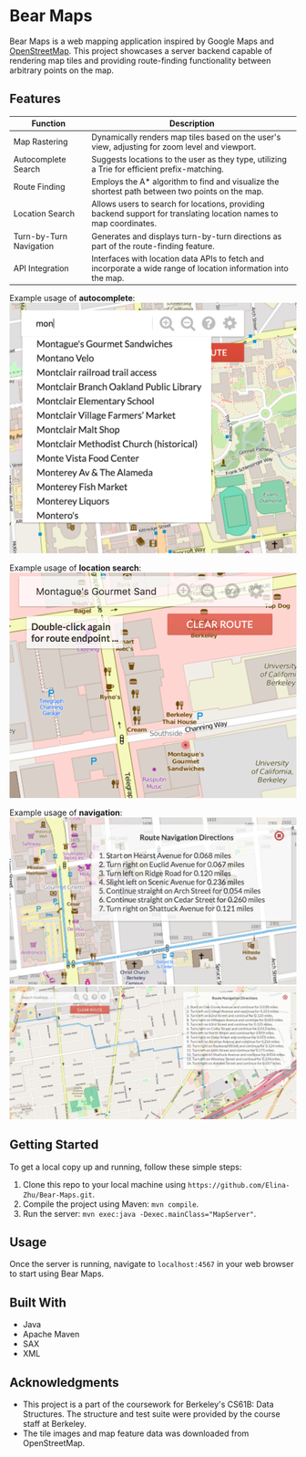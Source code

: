 # Bear Maps

Bear Maps is a web mapping application inspired by Google Maps and [OpenStreetMap](https://www.openstreetmap.org). This project showcases a server backend capable of rendering map tiles and providing route-finding functionality between arbitrary points on the map.

## Features

| Function             | Description                                                                                                              |
|----------------------|--------------------------------------------------------------------------------------------------------------------------|
| Map Rastering        | Dynamically renders map tiles based on the user's view, adjusting for zoom level and viewport.                            |
| Autocomplete Search  | Suggests locations to the user as they type, utilizing a Trie for efficient prefix-matching.                              |
| Route Finding        | Employs the A* algorithm to find and visualize the shortest path between two points on the map.                           |
| Location Search      | Allows users to search for locations, providing backend support for translating location names to map coordinates.       |
| Turn-by-Turn Navigation | Generates and displays turn-by-turn directions as part of the route-finding feature.                                      |
| API Integration      | Interfaces with location data APIs to fetch and incorporate a wide range of location information into the map.            |

Example usage of **autocomplete**:
![Example usage of autocomplete](images/autocomplete.png)

Example usage of **location search**:
![Example usage of location search](images/selection.png)

Example usage of **navigation**:
![Example usage of navigation1](images/navigation.png)
![Example usage of navigation2](images/navigation2.png)

## Getting Started

To get a local copy up and running, follow these simple steps:

1. Clone this repo to your local machine using `https://github.com/Elina-Zhu/Bear-Maps.git`.
2. Compile the project using Maven: `mvn compile`.
3. Run the server: `mvn exec:java -Dexec.mainClass="MapServer"`.

## Usage

Once the server is running, navigate to `localhost:4567` in your web browser to start using Bear Maps. 

## Built With

- Java
- Apache Maven
- SAX
- XML

## Acknowledgments

- This project is a part of the coursework for Berkeley's CS61B: Data Structures. The structure and test suite were provided by the course staff at Berkeley.
- The tile images and map feature data was downloaded from OpenStreetMap.
